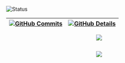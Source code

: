 


  ![Status](.imgs/spongebob-compter.gif)
  

  
 | [![GitHub Commits](http://github-profile-summary-cards.vercel.app/api/cards/productive-time?username=SrKitKat&theme=dracula&utcOffset=-3)](https://github.com/vn7n24fzkq/github-profile-summary-cards) | [![GitHub Details](http://github-profile-summary-cards.vercel.app/api/cards/profile-details?username=SrKitKat&theme=dracula)](https://github.com/vn7n24fzkq/github-profile-summary-cards) |  
 | ----------- | ----------- |


 
  <div align="center" >
<a href="https://skillicons.dev"   >
  <img src="https://skillicons.dev/icons?i=git,vscode,javascript,typescript,css,html,react,next,tailwind,sass,nodejs,express,nest,vue,docker,figma,github,jest,materialui,linux,postman,styledcomponents,vercel,vite,bootstrap,mongodb,postgres,discord,linkedin,instagram" />
</a>
  <br />

  </div>

 
##
   <div align="center" >
     <img src="https://github-profile-trophy.vercel.app/?username=SrKitKat&row=1&column=6&theme=dracula&margin-w=15&margin-h=15"/>
  </div>
  
 






 
  
  

  




